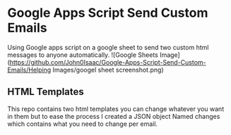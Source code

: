 # Google Apps Script Send Custom Emails

Using Google apps script on a google sheet to send two custom html messages to anyone automatically.
![Google Sheets Image](https://github.com/John0Isaac/Google-Apps-Script-Send-Custom-Emails/Helping Images/googel sheet screenshot.png)

## HTML Templates
This repo contains two html templates you can change whatever you want in them but to ease the process I created a JSON object Named changes which contains what you need to change per email.
